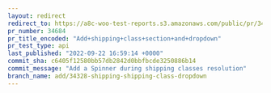 ```yaml
---
layout: redirect
redirect_to: https://a8c-woo-test-reports.s3.amazonaws.com/public/pr/34684/api/index.html
pr_number: 34684
pr_title_encoded: "Add+shipping+class+section+and+dropdown"
pr_test_type: api
last_published: "2022-09-22 16:59:14 +0000"
commit_sha: c6405f12580bb57db2842d0bbfbcde3250886b14
commit_message: "Add a Spinner during shipping classes resolution"
branch_name: add/34328-shipping-shipping-class-dropdown
---
```

